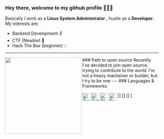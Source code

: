 ### Hey there, welcome to my github profile :pray::pray::pray:
Basically I work as a **Linux System Administrator** , hustle as a **Developer**. My interests are:
- Backend Development :v:
- CTF (Newbie) :mega:
- Hack The Box (beginner) :bulb:
---
<p>
	<img align='left' width="250" src="">
</p>
### Path to open source
Recently I've decided to join open source, trying to contribute to the world. I'm not a heavy maintainer or builder, but I try to be one
---
### Languages & Frameworks

[<img align="left" alt="Terminal" width="26px" src="" />]
[<img align="left" alt="Python" width="26px" src="/visual-studio-code.png" />]
[<img align="left" alt="Php" width="26px" src="" />]
[<img align="left" alt="React" width="26px" src="" />

<!--
**naiame-neltheri/naiame-neltheri** is a ✨ _special_ ✨ repository because its `README.md` (this file) appears on your GitHub profile.

Here are some ideas to get you started:

- 🔭 I’m currently working on ...
- 🌱 I’m currently learning ...
- 👯 I’m looking to collaborate on ...
- 🤔 I’m looking for help with ...
- 💬 Ask me about ...
- 📫 How to reach me: ...
- 😄 Pronouns: ...
- ⚡ Fun fact: ...
-->
